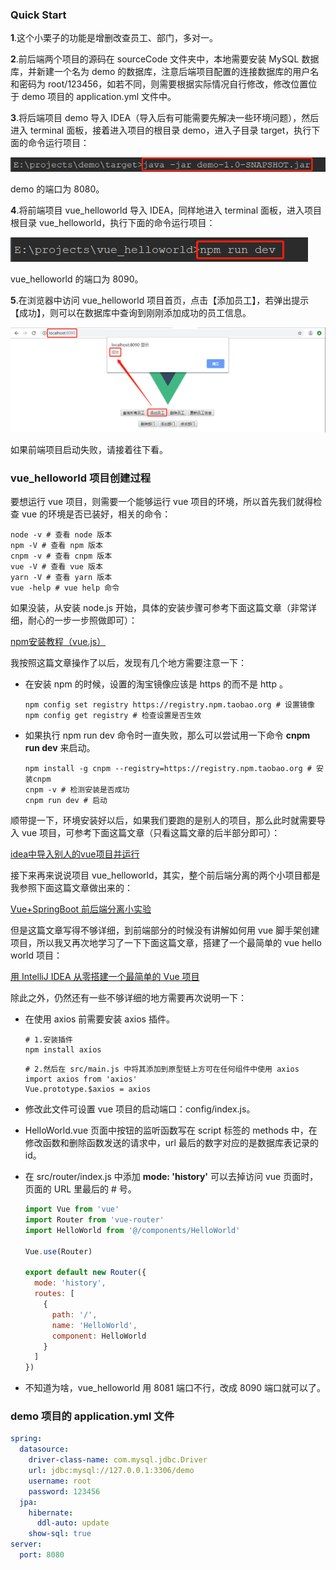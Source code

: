 ### Quick Start

**1**.这个小栗子的功能是增删改查员工、部门，多对一。

**2**.前后端两个项目的源码在 sourceCode 文件夹中，本地需要安装 MySQL 数据库，并新建一个名为 demo 的数据库，注意后端项目配置的连接数据库的用户名和密码为 root/123456，如若不同，则需要根据实际情况自行修改，修改位置位于 demo 项目的 application.yml 文件中。

**3**.将后端项目 demo 导入 IDEA（导入后有可能需要先解决一些环境问题），然后进入 terminal 面板，接着进入项目的根目录 demo，进入子目录 target，执行下面的命令运行项目：

![](images/runDemo.png)

demo 的端口为 8080。

**4**.将前端项目 vue_helloworld 导入 IDEA，同样地进入 terminal 面板，进入项目根目录 vue_helloworld，执行下面的命令运行项目：

![](images/runVue.png)

vue_helloworld 的端口为 8090。

**5**.在浏览器中访问 vue_helloworld 项目首页，点击【添加员工】，若弹出提示【成功】，则可以在数据库中查询到刚刚添加成功的员工信息。

![](images/indexPage.png)

如果前端项目启动失败，请接着往下看。

### vue_helloworld 项目创建过程

要想运行 vue 项目，则需要一个能够运行 vue 项目的环境，所以首先我们就得检查 vue 的环境是否已装好，相关的命令：

```shell
node -v # 查看 node 版本
npm -V # 查看 npm 版本
cnpm -v # 查看 cnpm 版本
vue -V # 查看 vue 版本
yarn -V # 查看 yarn 版本
vue -help # vue help 命令
```

如果没装，从安装 node.js 开始，具体的安装步骤可参考下面这篇文章（非常详细，耐心的一步一步照做即可）：

[npm安装教程（vue.js）]( https://www.cnblogs.com/linkenpark/p/9371245.html )

我按照这篇文章操作了以后，发现有几个地方需要注意一下：

- 在安装 npm 的时候，设置的淘宝镜像应该是 https 的而不是 http 。

  ```shell
  npm config set registry https://registry.npm.taobao.org # 设置镜像
  npm config get registry # 检查设置是否生效
  ```

- 如果执行 npm run dev 命令时一直失败，那么可以尝试用一下命令 **cnpm run dev** 来启动。

  ```shell
  npm install -g cnpm --registry=https://registry.npm.taobao.org # 安装cnpm
  cnpm -v # 检测安装是否成功
  cnpm run dev # 启动
  ```

顺带提一下，环境安装好以后，如果我们要跑的是别人的项目，那么此时就需要导入 vue 项目，可参考下面这篇文章（只看这篇文章的后半部分即可）：

[idea中导入别人的vue项目并运行]( https://www.cnblogs.com/guoguo327/p/11236004.html )

接下来再来说说项目 vue_helloworld，其实，整个前后端分离的两个小项目都是我参照下面这篇文章做出来的：

[Vue+SpringBoot 前后端分离小实验]( https://www.cnblogs.com/zzsuje/articles/10449921.html )

但是这篇文章写得不够详细，到前端部分的时候没有讲解如何用 vue 脚手架创建项目，所以我又再次地学习了一下下面这篇文章，搭建了一个最简单的 vue hello world 项目：

[用 IntelliJ IDEA 从零搭建一个最简单的 Vue 项目]( https://blog.csdn.net/iw1210/article/details/90044778 )

除此之外，仍然还有一些不够详细的地方需要再次说明一下：

- 在使用 axios 前需要安装 axios 插件。

  ```shell
  # 1.安装插件
  npm install axios 
  ```

  ```shell
  # 2.然后在 src/main.js 中将其添加到原型链上方可在任何组件中使用 axios
  import axios from 'axios'
  Vue.prototype.$axios = axios
  ```

- 修改此文件可设置 vue 项目的启动端口：config/index.js。

- HelloWorld.vue 页面中按钮的监听函数写在 script 标签的 methods 中，在修改函数和删除函数发送的请求中，url 最后的数字对应的是数据库表记录的 id。

- 在 src/router/index.js 中添加 **mode: 'history'** 可以去掉访问 vue 页面时，页面的 URL 里最后的 # 号。

  ```javascript
  import Vue from 'vue'
  import Router from 'vue-router'
  import HelloWorld from '@/components/HelloWorld'
  
  Vue.use(Router)
  
  export default new Router({
    mode: 'history',
    routes: [
      {
        path: '/',
        name: 'HelloWorld',
        component: HelloWorld
      }
    ]
  })
  ```

- 不知道为啥，vue_helloworld 用 8081 端口不行，改成 8090 端口就可以了。

### demo 项目的 application.yml 文件

```yaml
spring:
  datasource:
    driver-class-name: com.mysql.jdbc.Driver
    url: jdbc:mysql://127.0.0.1:3306/demo
    username: root
    password: 123456
  jpa:
    hibernate:
      ddl-auto: update
    show-sql: true
server:
  port: 8080
```

